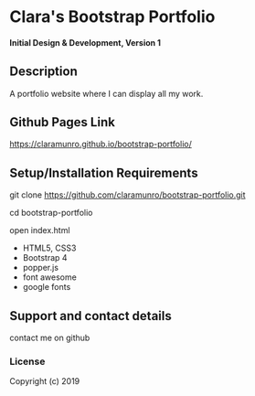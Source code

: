 # Clara's Bootstrap Portfolio

#### Initial Design & Development, Version 1

## Description

A portfolio website where I can display all my work.

## Github Pages Link

https://claramunro.github.io/bootstrap-portfolio/

## Setup/Installation Requirements

git clone https://github.com/claramunro/bootstrap-portfolio.git

cd bootstrap-portfolio

open index.html

* HTML5, CSS3
* Bootstrap 4
* popper.js
* font awesome
* google fonts


## Support and contact details

contact me on github

### License

Copyright (c) 2019
